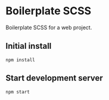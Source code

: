 # Boilerplate SCSS

Boilerplate SCSS for a web project.


## Initial install

```
npm install
```


## Start development server

```
npm start
```
